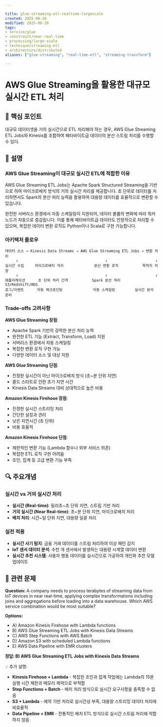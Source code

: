 ```yaml
---

title: glue-streaming-etl-realtime-largescale
created: 2025-08-20
modified: 2025-08-20
tags:
- service/glue
- constraint/near-real-time
- processing/large-scale
- technique/streaming-etl
- architecture/distributed
aliases: ["glue-streaming", "real-time-etl", "streaming-transform"]

---
```


# AWS Glue Streaming을 활용한 대규모 실시간 ETL 처리

## 🎯 핵심 포인트

대규모 데이터셋을 거의 실시간으로 ETL 처리해야 하는 경우, AWS Glue Streaming ETL Jobs와 Kinesis를 조합하여 페타바이트급 데이터의 분산 스트림 처리를 수행할 수 있다.

## 📝 설명

### AWS Glue Streaming이 대규모 실시간 ETL에 적합한 이유

AWS Glue Streaming ETL Jobs는 Apache Spark Structured Streaming을 기반으로 하여 마이크로배치 방식의 거의 실시간 처리를 제공합니다. 초 단위로 데이터를 처리하면서도 Spark의 분산 처리 능력을 활용하여 대용량 데이터를 효율적으로 변환할 수 있습니다.

완전한 서버리스 환경에서 자동 스케일링이 지원되어, 데이터 볼륨의 변화에 따라 워커 노드가 자동으로 증감됩니다. 이를 통해 페타바이트급 데이터도 안정적으로 처리할 수 있으며, 복잡한 데이터 변환 로직도 Python이나 Scala로 구현 가능합니다.

### 아키텍처 플로우

```
데이터 소스 → Kinesis Data Streams → AWS Glue Streaming ETL Jobs → 변환 처리
     ↓                                        ↓                      ↓
실시간 수집     마이크로배치 처리              분산 변환 로직           목적지 저장
     ↓                                        ↓                      ↓
애플리케이션      초 단위 처리 간격           Spark 분산 처리      S3/Redshift/RDS
로그/이벤트      자동 체크포인팅              자동 스케일링         실시간 분석 준비
```

### Trade-offs 고려사항

**AWS Glue Streaming 장점**:
- Apache Spark 기반의 강력한 분산 처리 능력
- 완전한 ETL 기능 (Extract, Transform, Load) 지원
- 서버리스 환경에서 자동 스케일링
- 복잡한 변환 로직 구현 가능
- 다양한 데이터 소스 및 대상 지원

**AWS Glue Streaming 단점**:
- 진정한 실시간이 아닌 마이크로배치 방식 (초~분 단위 지연)
- 콜드 스타트로 인한 초기 지연 시간
- Kinesis Data Streams 대비 상대적으로 높은 비용

**Amazon Kinesis Firehose 장점**:
- 진정한 실시간 스트리밍 처리
- 간단한 설정과 관리
- 낮은 지연시간 (초 단위)
- 비용 효율적

**Amazon Kinesis Firehose 단점**:
- 제한적인 변환 기능 (Lambda 함수나 외부 서비스 의존)
- 복잡한 ETL 로직 구현 어려움
- 조인, 집계 등 고급 변환 기능 부족

## 🔍 주요개념

### 실시간 vs 거의 실시간 처리

- **실시간 (Real-time)**: 밀리초~초 단위 지연, 스트림 기반 처리
- **거의 실시간 (Near Real-time)**: 초~분 단위 지연, 마이크로배치 처리
- **배치 처리**: 시간~일 단위 지연, 대용량 일괄 처리

### 실전 적용

- **실시간 사기 탐지**: 금융 거래 데이터를 스트림 처리하여 이상 패턴 감지
- **IoT 센서 데이터 분석**: 수천 개 센서에서 발생하는 대용량 시계열 데이터 변환
- **실시간 추천 시스템**: 사용자 행동 데이터를 실시간으로 가공하여 개인화 추천 모델 업데이트

## 📝 관련 문제

**Question:** A company needs to process terabytes of streaming data from IoT devices in near real-time, applying complex transformations including joins and aggregations before loading into a data warehouse. Which AWS service combination would be most suitable?

**Options:**

- A) Amazon Kinesis Firehose with Lambda functions
- B) AWS Glue Streaming ETL Jobs with Kinesis Data Streams
- C) AWS Step Functions with AWS Batch
- D) Amazon S3 with scheduled Lambda functions
- E) AWS Data Pipeline with EMR clusters

**정답: B) AWS Glue Streaming ETL Jobs with Kinesis Data Streams**

💡 추가 설명:

- **Kinesis Firehose + Lambda** - 복잡한 조인과 집계 작업에는 Lambda의 15분 실행 시간 제한과 메모리 제약으로 부적합
- **Step Functions + Batch** - 배치 처리 방식으로 실시간 요구사항을 충족할 수 없음
- **S3 + Lambda** - 예약 기반 처리로 실시간성 부족, 대용량 스트리밍 데이터 처리에 비효율적
- **Data Pipeline + EMR** - 전통적인 배치 ETL 방식으로 실시간 스트림 처리에 적합하지 않음